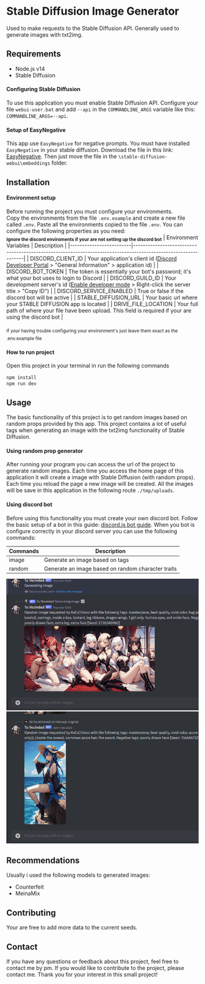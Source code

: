 # Stable Diffusion Image Generator
Used to make requests to the Stable Diffusion API. Generally used to generate images with txt2img.

## Requirements
- Node.js v14
- Stable Diffusion

#### Configuring Stable Diffusion
To use this application you must enable Stable Diffusion API. 
Configure your file `webui-user.bat` and add `--api` in the `COMMANDLINE_ARGS` variable like this: `COMMANDLINE_ARGS=--api`.

#### Setup of EasyNegative
This app use `EasyNegative` for negative prompts. You must have installed `EasyNegative` in your stable diffusion. Download the file in this link: [EasyNegative](https://huggingface.co/datasets/gsdf/EasyNegative). Then just move the file in the `\stable-diffusion-webui\embeddings` folder.


## Installation

#### Environment setup
Before running the project you must configure your environments.\
Copy the environments from the file `.env.example` and create a new file called `.env`. Paste all the environments copied to the file `.env`.
You can configure the following properties as you need:\
****<sub>Ignore the discord enviroments if your are not setting up the discord bot</sub>****
| Environment Variables   | Description                                                                                                   |
|-------------------------|---------------------------------------------------------------------------------------------------------------|
| DISCORD_CLIENT_ID       | Your application's client id ([Discord Developer Portal](https://discord.com/developers/applications) > "General Information" > application id)              |
| DISCORD_BOT_TOKEN       | The token is essentially your bot's password; it's what your bot uses to login to Discord                     |
| DISCORD_GUILD_ID        | Your development server's id ([Enable developer mode](https://support.discord.com/hc/en-us/articles/206346498) > Right-click the server title > "Copy ID")               |
| DISCORD_SERVICE_ENABLED | True or false if the discord bot will be active                                                               |
| STABLE_DIFFUSION_URL    | Your basic url where your STABLE DIFFUSION app is located                                                     |
| DRIVE_FILE_LOCATION     | Your full path of where your file have been upload. This field is required if your are using the discord bot |

<sub>If your having trouble configuring your environment's just leave them exact as the .env.example file</sub>

#### How to run project
Open this project in your terminal in run the following commands

```
npm install
npm run dev
```


## Usage
The basic functionality of this project is to get random images based on random props provided by this app. This project contains a lot of useful tags when generating an image with the txt2img functionality of Stable Diffusion.

#### Using random prop generator
After running your program you can access the url of the project to generate random images. Each time you access the home page of this application it will create a image with Stable Diffusion (with random props). Each time you reload the page a new image will be created. All the images will be save in this application in the following route `./tmp/uploads`.

#### Using discord bot
Before using this functionality you must create your own discord bot. Follow the basic setup of a bot in this guide: [discord.js bot guide](https://discordjs.guide/#before-you-begin).
When you bot is configure correctly in your discord server you can use the following commands:

| Commands | Description                                     |
|----------|-------------------------------------------------|
| image    | Generate an image based on tags                   |
| random   | Generate an image based on random character traits |


![Tag image](./readme/tag-image.gif) 
![Random image](./readme/random-image.gif)

## Recommendations
Usually i used the following models to generated images:
* Counterfeit
* MeinaMix

## Contributing
Your are free to add more data to the current seeds.

## Contact
If you have any questions or feedback about this project, feel free to contact me by pm.
If you would like to contribute to the project, please contact me.
Thank you for your interest in this small project!
